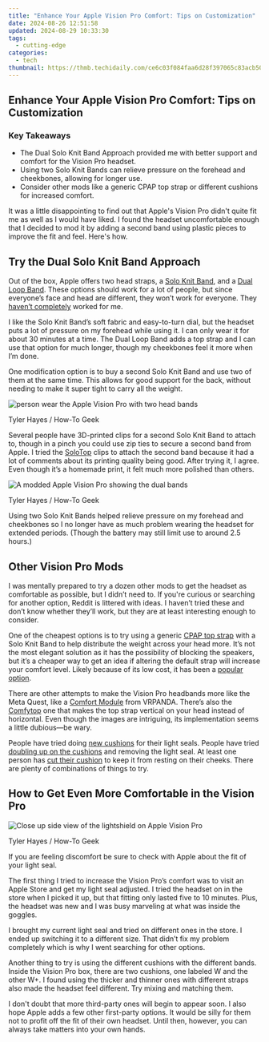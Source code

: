 ```yaml
---
title: "Enhance Your Apple Vision Pro Comfort: Tips on Customization"
date: 2024-08-26 12:51:58
updated: 2024-08-29 10:33:30
tags:
  - cutting-edge
categories:
  - tech
thumbnail: https://thmb.techidaily.com/ce6c03f084faa6d28f397065c83acb50be7be1ae3bde8fc728fb219e33b59c83.jpeg
---
```


## Enhance Your Apple Vision Pro Comfort: Tips on Customization

### Key Takeaways

* The Dual Solo Knit Band Approach provided me with better support and comfort for the Vision Pro headset.
* Using two Solo Knit Bands can relieve pressure on the forehead and cheekbones, allowing for longer use.
* Consider other mods like a generic CPAP top strap or different cushions for increased comfort.

 It was a little disappointing to find out that Apple's Vision Pro didn't quite fit me as well as I would have liked. I found the headset uncomfortable enough that I decided to mod it by adding a second band using plastic pieces to improve the fit and feel. Here's how.

##  Try the Dual Solo Knit Band Approach

 Out of the box, Apple offers two head straps, a [Solo Knit Band](https://www.apple.com/shop/product/MT073LL/A/apple-vision-pro-solo-knit-band-m), and a [Dual Loop Band](https://www.apple.com/shop/product/MVJ53LL/A/apple-vision-pro-dual-loop-band-s). These options should work for a lot of people, but since everyone’s face and head are different, they won’t work for everyone. They [haven’t completely](https://tech-recovery.techidaily.com/how-to-correctly-address-msstdfmtdll-file-absence-on-windows-computers/) worked for me.

 I like the Solo Knit Band’s soft fabric and easy-to-turn dial, but the headset puts a lot of pressure on my forehead while using it. I can only wear it for about 30 minutes at a time. The Dual Loop Band adds a top strap and I can use that option for much longer, though my cheekbones feel it more when I’m done.

 One modification option is to buy a second Solo Knit Band and use two of them at the same time. This allows for good support for the back, without needing to make it super tight to carry all the weight.

![person wear the Apple Vision Pro with two head bands](https://static1.howtogeekimages.com/wordpress/wp-content/uploads/wm/2024/03/person-wear-the-apple-vision-pro-with-two-head-bands.JPG) 

Tyler Hayes / How-To Geek

 Several people have 3D-printed clips for a second Solo Knit Band to attach to, though in a pinch you could use zip ties to secure a second band from Apple. I tried the [SoloTop](https://www.etsy.com/listing/1662062088/solotop-for-apple-vision-pro-modern-solo) clips to attach the second band because it had a lot of comments about its printing quality being good. After trying it, I agree. Even though it’s a homemade print, it felt much more polished than others.

![A modded Apple Vision Pro showing the dual bands](https://static1.howtogeekimages.com/wordpress/wp-content/uploads/wm/2024/03/a-modded-apple-vision-pro-showing-the-dual-bands.jpg) 

Tyler Hayes / How-To Geek

 Using two Solo Knit Bands helped relieve pressure on my forehead and cheekbones so I no longer have as much problem wearing the headset for extended periods. (Though the battery may still limit use to around 2.5 hours.)

##  Other Vision Pro Mods

 I was mentally prepared to try a dozen other mods to get the headset as comfortable as possible, but I didn’t need to. If you're curious or searching for another option, Reddit is littered with ideas. I haven’t tried these and don’t know whether they’ll work, but they are at least interesting enough to consider.

 One of the cheapest options is to try using a generic [CPAP top strap](https://www.reddit.com/r/VisionPro/comments/1avwtcb/simple%5Fand%5Faffordable%5Fhead%5Fstrap%5Fsolution%5F20%5Ffor/) with a Solo Knit Band to help distribute the weight across your head more. It’s not the most elegant solution as it has the possibility of blocking the speakers, but it’s a cheaper way to get an idea if altering the default strap will increase your comfort level. Likely because of its low cost, it has been a [popular option](https://www.reddit.com/r/VisionPro/comments/1azui1c/whoever%5Fsuggested%5Fthe%5Fcpap%5Fstrap%5Fwas%5Fright%5Fwaaaay/).

 There are other attempts to make the Vision Pro headbands more like the Meta Quest, like a [Comfort Module](https://www.reddit.com/r/VisionPro/comments/1b82oau/official%5Flaunch%5Fof%5Four%5Fvision%5Fpro%5Fcomfort%5Fmodule/) from VRPANDA. There’s also the [Comfytop](https://www.etsy.com/listing/1686596151/comfytop-for-apple-vision-pro-solo-knit) one that makes the top strap vertical on your head instead of horizontal. Even though the images are intriguing, its implementation seems a little dubious—be wary.

 People have tried doing [new cushions](https://www.reddit.com/r/VisionPro/comments/1b7in12/improving%5Fcomfort%5Fwith%5Fcustom%5Fmade%5Flight%5Fcushion/) for their light seals. People have tried [doubling up on the cushions](https://www.reddit.com/r/VisionPro/comments/1aitlz4/avp%5Fno%5Flight%5Fseal%5Fpancaked%5Fcushions%5Fgreat%5Ffov/) and removing the light seal. At least one person has [cut their cushion](https://www.reddit.com/r/VisionPro/comments/1b4sta1/cheek%5Fpain%5Falleviation/) to keep it from resting on their cheeks. There are plenty of combinations of things to try.

##  How to Get Even More Comfortable in the Vision Pro

![Close up side view of the lightshield on Apple Vision Pro](https://static1.howtogeekimages.com/wordpress/wp-content/uploads/wm/2024/02/close-up-side-view-of-the-lightshield-on-apple-vision-pro.JPG) 

Tyler Hayes / How-To Geek

 If you are feeling discomfort be sure to check with Apple about the fit of your light seal.

 The first thing I tried to increase the Vision Pro’s comfort was to visit an Apple Store and get my light seal adjusted. I tried the headset on in the store when I picked it up, but that fitting only lasted five to 10 minutes. Plus, the headset was new and I was busy marveling at what was inside the goggles.

 I brought my current light seal and tried on different ones in the store. I ended up switching it to a different size. That didn’t fix my problem completely which is why I went searching for other options.

 Another thing to try is using the different cushions with the different bands. Inside the Vision Pro box, there are two cushions, one labeled W and the other W+. I found using the thicker and thinner ones with different straps also made the headset feel different. Try mixing and matching them.

 I don't doubt that more third-party ones will begin to appear soon. I also hope Apple adds a few other first-party options. It would be silly for them not to profit off the fit of their own headset. Until then, however, you can always take matters into your own hands.

<ins class="adsbygoogle"
     style="display:block"
     data-ad-format="autorelaxed"
     data-ad-client="ca-pub-7571918770474297"
     data-ad-slot="1223367746"></ins>



<ins class="adsbygoogle"
     style="display:block"
     data-ad-client="ca-pub-7571918770474297"
     data-ad-slot="8358498916"
     data-ad-format="auto"
     data-full-width-responsive="true"></ins>
